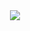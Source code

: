 
<div align="center">
<img src="https://github.com/RayanArgolo03/java-poo-injecaodependencia/assets/113947677/64eeed4f-2b63-459e-9cb1-c2f0604401b2">
</div>
